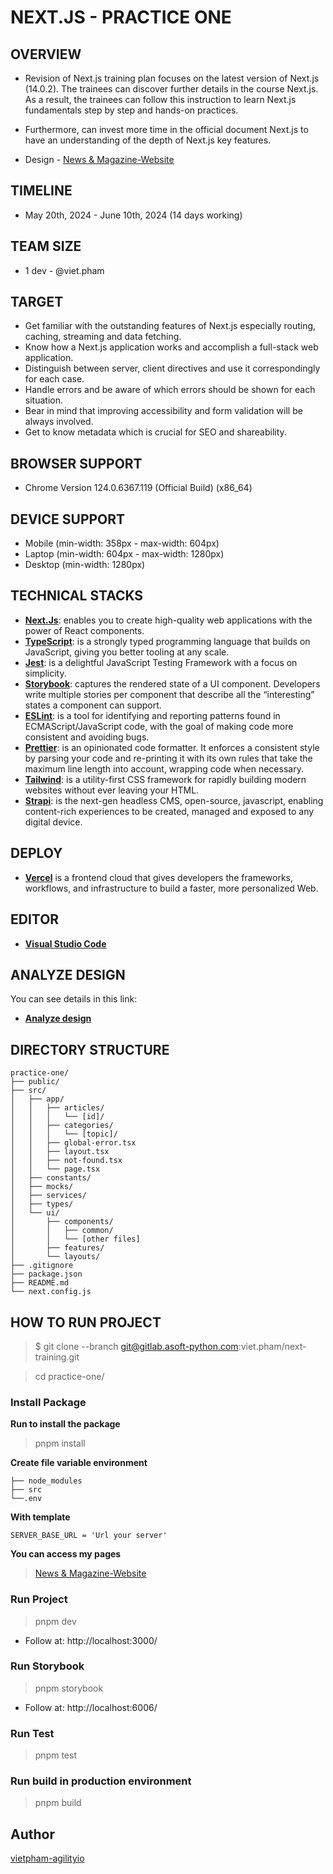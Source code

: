 # NEXT.JS - PRACTICE ONE

## OVERVIEW

* Revision of Next.js training plan focuses on the latest version of Next.js (14.0.2). The trainees can discover further details in the course Next.js. As a result, the trainees can follow this instruction to learn Next.js fundamentals step by step and hands-on practices.

* Furthermore, can invest more time in the official document Next.js to have an understanding of the depth of Next.js key features.

* Design - [News & Magazine-Website](https://www.figma.com/design/i51XhBagBtzwCEWzJalaGD/Free-News-%26-Magazine-Figma-Template?node-id=17-11&t=dnCTJm2Er03CN1Lm-0)

## TIMELINE

* May 20th, 2024 - June 10th, 2024 (14 days working)

## TEAM SIZE

* 1 dev - @viet.pham

## TARGET

* Get familiar with the outstanding features of Next.js especially routing, caching, streaming and data fetching.
* Know how a Next.js application works and accomplish a full-stack web application.
* Distinguish between server, client directives and use it correspondingly for each case.
* Handle errors and be aware of which errors should be shown for each situation.
* Bear in mind that improving accessibility and form validation will be always involved.
* Get to know metadata which is crucial for SEO and shareability.



## BROWSER SUPPORT

* Chrome Version 124.0.6367.119 (Official Build) (x86_64)

## DEVICE SUPPORT

* Mobile (min-width: 358px - max-width: 604px)
* Laptop (min-width: 604px - max-width: 1280px)
* Desktop (min-width: 1280px)

## TECHNICAL STACKS

* **[Next.Js](https://nextjs.org/)**: enables you to create high-quality web applications with the power of React components.
* **[TypeScript](https://www.typescriptlang.org/)**: is a strongly typed programming language that builds on JavaScript, giving you better tooling at any scale.
* **[Jest](https://jestjs.io/)**: is a delightful JavaScript Testing Framework with a focus on simplicity.
* **[Storybook](https://storybook.js.org/)**: captures the rendered state of a UI component. Developers write multiple stories per component that describe all the “interesting” states a component can support.
* **[ESLint](https://eslint.org/)**: is a tool for identifying and reporting patterns found in ECMAScript/JavaScript code, with the goal of making code more consistent and avoiding bugs.
* **[Prettier](https://prettier.io/)**: is an opinionated code formatter. It enforces a consistent style by parsing your code and re-printing it with its own rules that take the maximum line length into account, wrapping code when necessary.
* **[Tailwind](https://tailwindcss.com/)**: is a utility-first CSS framework for rapidly building modern websites without ever leaving your HTML.
* **[Strapi](https://strapi.io/)**: is the next-gen headless CMS, open-source, javascript, enabling content-rich experiences to be created, managed and exposed to any digital device.


## DEPLOY

* **[Vercel](https://vercel.com/)** is a frontend cloud that gives developers the frameworks, workflows, and infrastructure to build a faster, more personalized Web.

## EDITOR

* **[Visual Studio Code](https://code.visualstudio.com/)**

## ANALYZE DESIGN

You can see details in this link:

* **[Analyze design](https://docs.google.com/document/d/133SVWVYsO7s5ZkYaeg1DNMupW6qveHi0X9yJuwoLBwg)**

## DIRECTORY STRUCTURE

```
practice-one/
├── public/
├── src/
│   ├── app/
│   │   ├── articles/
│   │   │   └── [id]/
│   │   ├── categories/
│   │   │   └── [topic]/
│   │   ├── global-error.tsx
│   │   ├── layout.tsx
│   │   ├── not-found.tsx
│   │   └── page.tsx
│   ├── constants/
│   ├── mocks/
│   ├── services/
│   ├── types/
│   └── ui/
│       ├── components/
│       │   ├── common/
│       │   └── [other files]
│       ├── features/
│       └── layouts/
├── .gitignore
├── package.json
├── README.md
└── next.config.js
```

## HOW TO RUN PROJECT

> $ git clone --branch git@gitlab.asoft-python.com:viet.pham/next-training.git

> cd practice-one/

### Install Package

**Run to install the package**

> pnpm install

**Create file variable environment**

```
├── node_modules
├── src
└──.env
```

**With template**

```
SERVER_BASE_URL = 'Url your server'
```

**You can access my pages**

> [News & Magazine-Website](https://news-and-magazine-vercel.vercel.app/)

### Run Project

> pnpm dev

* Follow at: http://localhost:3000/

### Run Storybook

> pnpm storybook

* Follow at: http://localhost:6006/

### Run Test

> pnpm test

### Run build in production environment

> pnpm build

## Author

[vietpham-agilityio](https://gitlab.asoft-python.com/viet.pham)